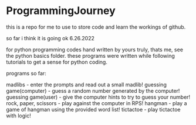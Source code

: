 # ProgrammingJourney

this is a repo for me to use to store code and learn the workings of github.

so far i think it is going ok  6.26.2022

for python programming codes hand written by yours truly, thats me, see the python basics folder.  these programs were written while following tutorials to get a sense for python coding.

programs so far:

madlibs - enter the prompts and read out a small madlib!
guessing game(computer) - guess a random number generated by the computer!
guessing game(user) - give the computer hints to try to guess your number!
rock, paper, scissors - play against the computer in RPS!
hangman - play a game of hangman using the provided word list!
tictactoe - play tictactoe with logic!